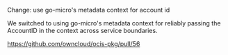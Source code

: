 Change: use go-micro's metadata context for account id

We switched to using go-micro's metadata context for reliably passing the AccountID in the context
across service boundaries.

<https://github.com/owncloud/ocis-pkg/pull/56>
